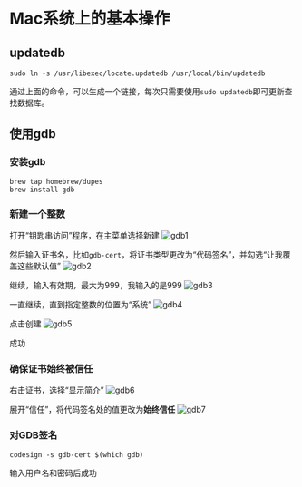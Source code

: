 # Mac系统上的基本操作
## updatedb

	sudo ln -s /usr/libexec/locate.updatedb /usr/local/bin/updatedb
通过上面的命令，可以生成一个链接，每次只需要使用`sudo updatedb`即可更新查找数据库。

## 使用gdb
### 安装gdb

    brew tap homebrew/dupes
    brew install gdb
### 新建一个整数
打开“钥匙串访问”程序，在主菜单选择新建
![gdb1](http://jinjaysnow.github.io/static/gdb/gdb1.png)

然后输入证书名，比如`gdb-cert`，将证书类型更改为“代码签名”，并勾选“让我覆盖这些默认值”
![gdb2](http://jinjaysnow.github.io/static/gdb/gdb2.png)

继续，输入有效期，最大为999，我输入的是999
![gdb3](http://jinjaysnow.github.io/static/gdb/gdb3.png)

一直继续，直到指定整数的位置为“系统”
![gdb4](http://jinjaysnow.github.io/static/gdb/gdb4.png)

点击创建
![gdb5](http://jinjaysnow.github.io/static/gdb/gdb5.png)

成功

### 确保证书始终被信任
右击证书，选择“显示简介”
![gdb6](http://jinjaysnow.github.io/static/gdb/gdb6.png)

展开“信任”，将代码签名处的值更改为**始终信任**
![gdb7](http://jinjaysnow.github.io/static/gdb/gdb7.png)

### 对GDB签名

    codesign -s gdb-cert $(which gdb)
输入用户名和密码后成功
